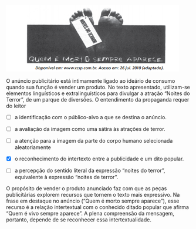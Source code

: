 

![](b13579ed-da85-64e5-181a-257327e03fbe.png)

O anúncio publicitário está intimamente ligado ao ideário de consumo quando sua função é vender um produto. No texto apresentado, utilizam-se elementos linguísticos e extralinguísticos para divulgar a atração “Noites do Terror”, de um parque de diversões. O entendimento da propaganda requer do leitor



- [ ] a identificação com o público-alvo a que se destina o anúncio.
- [ ] a avaliação da imagem como uma sátira às atrações de terror.
- [ ] a atenção para a imagem da parte do corpo humano selecionada aleatoriamente
- [x] o reconhecimento do intertexto entre a publicidade e um dito popular.
- [ ] a percepção do sentido literal da expressão “noites do terror”, equivalente à expressão “noites de terror”.


O propósito de vender o produto anunciado faz com que as peças publicitárias explorem recursos que tornem o texto mais expressivo. Na frase em destaque no anúncio (“Quem é morto sempre aparece”), esse recurso é a relação intertextual com o conhecido ditado popular que afirma “Quem é vivo sempre aparece”. A plena compreensão da mensagem, portanto, depende de se reconhecer essa intertextualidade.
